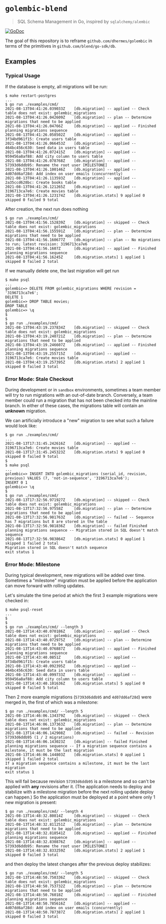 # `golembic-blend`

> SQL Schema Management in Go, inspired by `sqlalchemy/alembic`

[![GoDoc][1]][2]

The goal of this repository is to reframe `github.com/dhermes/golembic` in
terms of the primitives in `github.com/blend/go-sdk/db`.

## Examples

### Typical Usage

If the database is empty, all migrations will be run:

```
$ make restart-postgres
...
$ go run ./examples/cmd/
2021-08-13T04:41:26.039033Z    [db.migration] -- applied -- Check table does not exist: golembic_migrations
2021-08-13T04:41:26.042609Z    [db.migration] -- plan -- Determine migrations that need to be applied
2021-08-13T04:41:26.04766Z     [db.migration] -- applied -- Finished planning migrations sequence
2021-08-13T04:41:26.058502Z    [db.migration] -- applied -- 3f34bd961f15: Create users table
2021-08-13T04:41:26.066453Z    [db.migration] -- applied -- 464bc456c630: Seed data in users table
2021-08-13T04:41:26.072415Z    [db.migration] -- applied -- 959456a8af88: Add city column to users table
2021-08-13T04:41:26.078768Z    [db.migration] -- applied -- 57393d6ddb95: Rename the root user [MILESTONE]
2021-08-13T04:41:26.100146Z    [db.migration] -- applied -- 4d07dd6af28d: Add index on user emails (concurrently)
2021-08-13T04:41:26.113593Z    [db.migration] -- applied -- 2a35ccd628bc: Create books table
2021-08-13T04:41:26.121265Z    [db.migration] -- applied -- 3196713ca7e6: Create movies table
2021-08-13T04:41:26.123174Z    [db.migration.stats] 9 applied 0 skipped 0 failed 9 total
```

After creation, the next run does nothing

```
$ go run ./examples/cmd/
2021-08-13T04:41:56.152839Z    [db.migration] -- skipped -- Check table does not exist: golembic_migrations
2021-08-13T04:41:56.155591Z    [db.migration] -- plan -- Determine migrations that need to be applied
2021-08-13T04:41:56.160677Z    [db.migration] -- plan -- No migrations to run; latest revision: 3196713ca7e6
2021-08-13T04:41:56.1607Z      [db.migration] -- applied -- Finished planning migrations sequence
2021-08-13T04:41:56.16245Z     [db.migration.stats] 1 applied 1 skipped 0 failed 2 total
```

If we manually delete one, the last migration will get run

```
$ make psql
...
golembic=> DELETE FROM golembic_migrations WHERE revision = '3196713ca7e6';
DELETE 1
golembic=> DROP TABLE movies;
DROP TABLE
golembic=> \q
$
$
$ go run ./examples/cmd/
2021-08-13T04:43:19.237834Z    [db.migration] -- skipped -- Check table does not exist: golembic_migrations
2021-08-13T04:43:19.240721Z    [db.migration] -- plan -- Determine migrations that need to be applied
2021-08-13T04:43:19.246607Z    [db.migration] -- applied -- Finished planning migrations sequence
2021-08-13T04:43:19.255715Z    [db.migration] -- applied -- 3196713ca7e6: Create movies table
2021-08-13T04:43:19.257395Z    [db.migration.stats] 2 applied 1 skipped 0 failed 3 total
```

### Error Mode: Stale Checkout

During development or in `sandbox` environments, sometimes a team member
will try to run migrations with an out-of-date branch. Conversely, a team
member could run a migration that has not been checked into the mainline
branch. In either of these cases, the migrations table will contain an
**unknown** migration.

We can artificially introduce a "new" migration to see what such a failure
would look like:

```
$ go run ./examples/cmd/
...
2021-08-13T17:31:45.242616Z    [db.migration] -- applied -- 3196713ca7e6: Create movies table
2021-08-13T17:31:45.245323Z    [db.migration.stats] 9 applied 0 skipped 0 failed 9 total
$
$ make psql
...
golembic=> INSERT INTO golembic_migrations (serial_id, revision, previous) VALUES (7, 'not-in-sequence', '3196713ca7e6');
INSERT 0 1
golembic=> \q
$
$ go run ./examples/cmd/
2021-08-13T17:32:56.971927Z    [db.migration] -- skipped -- Check table does not exist: golembic_migrations
2021-08-13T17:32:56.97558Z     [db.migration] -- plan -- Determine migrations that need to be applied
2021-08-13T17:32:56.981763Z    [db.migration] -- failed -- Sequence has 7 migrations but 8 are stored in the table
2021-08-13T17:32:56.981836Z    [db.migration] -- failed Finished planning migrations sequence -- Migration stored in SQL doesn't match sequence
2021-08-13T17:32:56.983864Z    [db.migration.stats] 0 applied 1 skipped 1 failed 2 total
Migration stored in SQL doesn't match sequence
exit status 1
```

### Error Mode: Milestone

During typical development, new migrations will be added over time. Sometimes
a "milestone" migration must be applied before the application can move forward
with rolling updates.

Let's simulate the time period at which the first 3 example migrations were
checked in:

```
$ make psql-reset
...
$
$
$ go run ./examples/cmd/ --length 3
2021-08-13T14:43:40.070186Z    [db.migration] -- applied -- Check table does not exist: golembic_migrations
2021-08-13T14:43:40.072975Z    [db.migration] -- plan -- Determine migrations that need to be applied
2021-08-13T14:43:40.076887Z    [db.migration] -- applied -- Finished planning migrations sequence
2021-08-13T14:43:40.0851Z      [db.migration] -- applied -- 3f34bd961f15: Create users table
2021-08-13T14:43:40.092395Z    [db.migration] -- applied -- 464bc456c630: Seed data in users table
2021-08-13T14:43:40.099733Z    [db.migration] -- applied -- 959456a8af88: Add city column to users table
2021-08-13T14:43:40.101636Z    [db.migration.stats] 5 applied 0 skipped 0 failed 5 total
```

Then 2 more example migrations (`57393d6ddb95` and `4d07dd6af28d`) were merged
in, the first of which was a milestone:

```
$ go run ./examples/cmd/ --length 5
2021-08-13T14:46:06.134379Z    [db.migration] -- skipped -- Check table does not exist: golembic_migrations
2021-08-13T14:46:06.137363Z    [db.migration] -- plan -- Determine migrations that need to be applied
2021-08-13T14:46:06.142908Z    [db.migration] -- failed -- Revision 57393d6ddb95 (1 / 2 migrations)
2021-08-13T14:46:06.143023Z    [db.migration] -- failed Finished planning migrations sequence -- If a migration sequence contains a milestone, it must be the last migration
2021-08-13T14:46:06.144803Z    [db.migration.stats] 0 applied 1 skipped 1 failed 2 total
If a migration sequence contains a milestone, it must be the last migration
exit status 1
```

This will fail because revision `57393d6ddb95` is a milestone and so can't
be applied with **any** revisions after it. (The application needs to deploy
and stabilize with a milestone migration before the next rolling update
deploy can happen.) So the application must be deployed at a point where only
1 new migration is present:

```
$ go run ./examples/cmd/ --length 4
2021-08-13T14:48:32.80814Z     [db.migration] -- skipped -- Check table does not exist: golembic_migrations
2021-08-13T14:48:32.811251Z    [db.migration] -- plan -- Determine migrations that need to be applied
2021-08-13T14:48:32.818541Z    [db.migration] -- applied -- Finished planning migrations sequence
2021-08-13T14:48:32.830876Z    [db.migration] -- applied -- 57393d6ddb95: Rename the root user [MILESTONE]
2021-08-13T14:48:32.833259Z    [db.migration.stats] 2 applied 1 skipped 0 failed 3 total
```

and then deploy the latest changes after the previous deploy stabilizes:

```
$ go run ./examples/cmd/ --length 5
2021-08-13T14:48:50.750336Z    [db.migration] -- skipped -- Check table does not exist: golembic_migrations
2021-08-13T14:48:50.753732Z    [db.migration] -- plan -- Determine migrations that need to be applied
2021-08-13T14:48:50.76018Z     [db.migration] -- applied -- Finished planning migrations sequence
2021-08-13T14:48:50.785616Z    [db.migration] -- applied -- 4d07dd6af28d: Add index on user emails (concurrently)
2021-08-13T14:48:50.787387Z    [db.migration.stats] 2 applied 1 skipped 0 failed 3 total
```

[1]: https://godoc.org/github.com/dhermes/golembic-blend?status.svg
[2]: https://godoc.org/github.com/dhermes/golembic-blend
